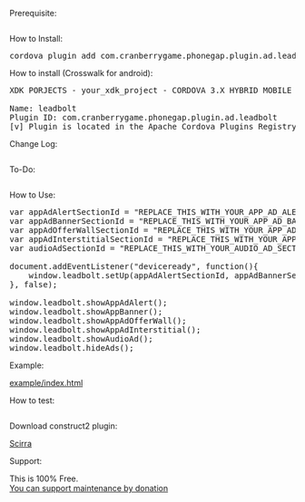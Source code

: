 Prerequisite:

<pre>
</pre>

How to Install:

<pre>
cordova plugin add com.cranberrygame.phonegap.plugin.ad.leadbolt
</pre>

How to install (Crosswalk for android):

<pre>
XDK PORJECTS - your_xdk_project - CORDOVA 3.X HYBRID MOBILE APP SETTINGS - PLUGINS AND PERMISSIONS - Third Party Plugins - Add a Third Party Plugin - Get Plugin from the Web -

Name: leadbolt
Plugin ID: com.cranberrygame.phonegap.plugin.ad.leadbolt
[v] Plugin is located in the Apache Cordova Plugins Registry
</pre>

Change Log:

<pre>
</pre>

To-Do:

<pre>
</pre>	

How to Use:

<pre>
var appAdAlertSectionId = "REPLACE_THIS_WITH_YOUR_APP_AD_ALERT_SECTION_ID";
var appAdBannerSectionId = "REPLACE_THIS_WITH_YOUR_APP_AD_BANNER_SECTION_ID";
var appAdOfferWallSectionId = "REPLACE_THIS_WITH_YOUR_APP_AD_OFFER_WALL_SECTION_ID";
var appAdInterstitialSectionId = "REPLACE_THIS_WITH_YOUR_APP_AD_INTERSTITIAL_SECTION_ID";
var audioAdSectionId = "REPLACE_THIS_WITH_YOUR_AUDIO_AD_SECTION_ID";

document.addEventListener("deviceready", function(){
	window.leadbolt.setUp(appAdAlertSectionId, appAdBannerSectionId, appAdOfferWallSectionId, appAdInterstitialSectionId, audioAdSectionId);
}, false);

window.leadbolt.showAppAdAlert();
window.leadbolt.showAppBanner();
window.leadbolt.showAppAdOfferWall();
window.leadbolt.showAppAdInterstitial();
window.leadbolt.showAudioAd();
window.leadbolt.hideAds();
</pre>

Example:

<a href="https://github.com/cranberrygame/com.cranberrygame.phonegap.plugin.ad.leadbolt/blob/master/example/index.html">example/index.html</a>

How to test:

<pre>
</pre>

Download construct2 plugin:

<a href="https://www.scirra.com/">Scirra</a>

Support:

This is 100% Free.<br>
<a href="https://www.paypal.com/cgi-bin/webscr?cmd=_donations&business=F9MJ2UY9EKXRN&lc=KR&item_name=Phonegap%20leadbolt%20plugin%20donation&currency_code=USD&bn=PP%2dDonationsBF%3abtn_donateCC_LG%2egif%3aNonHosted">You can support maintenance by donation</a>
